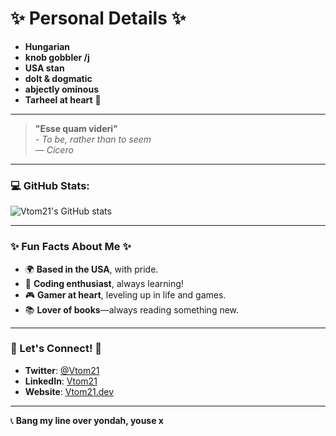 # ✨ **Personal Details** ✨


- **Hungarian**
- **knob gobbler /j** 
- **USA stan**
- **dolt & dogmatic** 
- **abjectly ominous** 
- **Tarheel at heart** 💙

---

> **"Esse quam videri"**  
> _- To be, rather than to seem_  
> _— Cicero_


---

### 💻 GitHub Stats:

![Vtom21's GitHub stats](https://github-readme-stats.vercel.app/api?username=Vtom21&show_icons=true&theme=radical)

---

### ✨ Fun Facts About Me ✨

- 🌍 **Based in the USA**, with pride.
- 🤖 **Coding enthusiast**, always learning!
- 🎮 **Gamer at heart**, leveling up in life and games.
- 📚 **Lover of books**—always reading something new.

---

### 🌟 Let's Connect! 🌟

- **Twitter**: [@Vtom21](https://twitter.com/Vtom21)
- **LinkedIn**: [Vtom21](https://www.linkedin.com/in/Vtom21/)
- **Website**: [Vtom21.dev](https://Vtom21.dev)

---

📞 **Bang my line over yondah, youse x**

